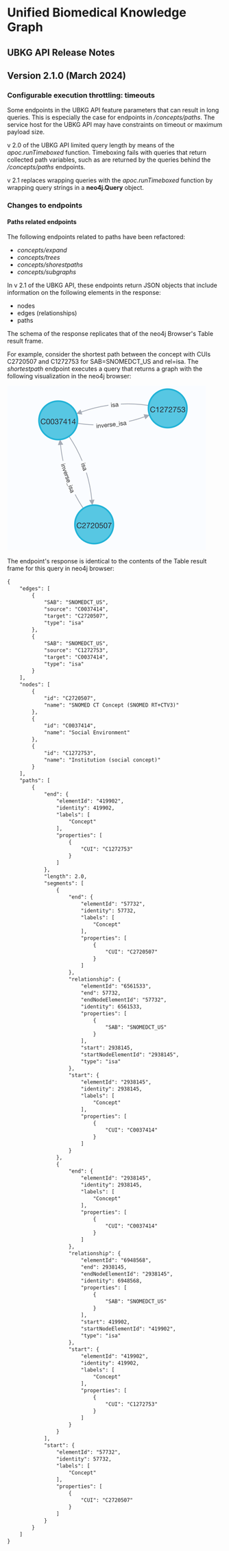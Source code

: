 # Unified Biomedical Knowledge Graph
## UBKG API Release Notes

## Version 2.1.0 (March 2024)

### Configurable execution throttling: timeouts
Some endpoints in the UBKG API feature parameters that can result in long queries. 
This is especially the case for endpoints in _/concepts/paths_. 
The service host for the UBKG API may have constraints on timeout or maximum payload size. 

v 2.0 of the UBKG API limited query length by means of the  _apoc.runTimeboxed_ function. 
Timeboxing fails with queries that return collected path variables, such as are returned by the queries behind the _/concepts/paths_ endpoints.

v 2.1 replaces wrapping queries with the _apoc.runTimeboxed_ function by wrapping query strings
in a **neo4j.Query** object.

### Changes to endpoints

#### Paths related endpoints
The following endpoints related to paths have been refactored:
- _concepts/expand_ 
- _concepts/trees_
- _concepts/shorestpaths_
- _concepts/subgraphs_

In v 2.1 of the UBKG API, these endpoints return JSON objects that include information on the following elements in the response:
- nodes
- edges (relationships)
- paths

The schema of the response replicates that of the neo4j Browser's Table result frame.

For example, consider the shortest path between the concept with CUIs C2720507 and C1272753 for SAB=SNOMEDCT_US and
rel=isa. The _shortestpath_ endpoint executes a query that returns a graph with the following 
visualization in the neo4j browser:

![img.png](img.png)

The endpoint's response is identical to the contents of the Table result frame for this query in neo4j browser:
```
{
    "edges": [
        {
            "SAB": "SNOMEDCT_US",
            "source": "C0037414",
            "target": "C2720507",
            "type": "isa"
        },
        {
            "SAB": "SNOMEDCT_US",
            "source": "C1272753",
            "target": "C0037414",
            "type": "isa"
        }
    ],
    "nodes": [
        {
            "id": "C2720507",
            "name": "SNOMED CT Concept (SNOMED RT+CTV3)"
        },
        {
            "id": "C0037414",
            "name": "Social Environment"
        },
        {
            "id": "C1272753",
            "name": "Institution (social concept)"
        }
    ],
    "paths": [
        {
            "end": {
                "elementId": "419902",
                "identity": 419902,
                "labels": [
                    "Concept"
                ],
                "properties": [
                    {
                        "CUI": "C1272753"
                    }
                ]
            },
            "length": 2.0,
            "segments": [
                {
                    "end": {
                        "elementId": "57732",
                        "identity": 57732,
                        "labels": [
                            "Concept"
                        ],
                        "properties": [
                            {
                                "CUI": "C2720507"
                            }
                        ]
                    },
                    "relationship": {
                        "elementId": "6561533",
                        "end": 57732,
                        "endNodeElementId": "57732",
                        "identity": 6561533,
                        "properties": [
                            {
                                "SAB": "SNOMEDCT_US"
                            }
                        ],
                        "start": 2938145,
                        "startNodeElementId": "2938145",
                        "type": "isa"
                    },
                    "start": {
                        "elementId": "2938145",
                        "identity": 2938145,
                        "labels": [
                            "Concept"
                        ],
                        "properties": [
                            {
                                "CUI": "C0037414"
                            }
                        ]
                    }
                },
                {
                    "end": {
                        "elementId": "2938145",
                        "identity": 2938145,
                        "labels": [
                            "Concept"
                        ],
                        "properties": [
                            {
                                "CUI": "C0037414"
                            }
                        ]
                    },
                    "relationship": {
                        "elementId": "6948568",
                        "end": 2938145,
                        "endNodeElementId": "2938145",
                        "identity": 6948568,
                        "properties": [
                            {
                                "SAB": "SNOMEDCT_US"
                            }
                        ],
                        "start": 419902,
                        "startNodeElementId": "419902",
                        "type": "isa"
                    },
                    "start": {
                        "elementId": "419902",
                        "identity": 419902,
                        "labels": [
                            "Concept"
                        ],
                        "properties": [
                            {
                                "CUI": "C1272753"
                            }
                        ]
                    }
                }
            ],
            "start": {
                "elementId": "57732",
                "identity": 57732,
                "labels": [
                    "Concept"
                ],
                "properties": [
                    {
                        "CUI": "C2720507"
                    }
                ]
            }
        }
    ]
}
```